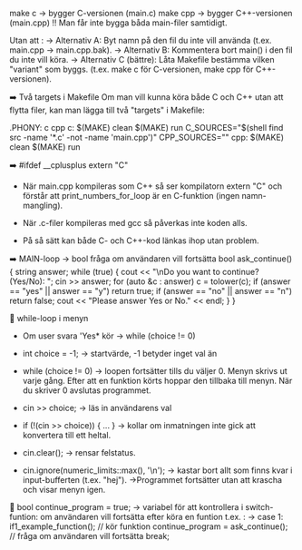 
make c → bygger C-versionen (main.c)
make cpp → bygger C++-versionen (main.cpp)
!! Man får inte bygga båda main-filer samtidigt.

Utan att : 
→ Alternativ A: Byt namn på den fil du inte vill använda (t.ex. main.cpp → main.cpp.bak).
→ Alternativ B: Kommentera bort main() i den fil du inte vill köra.
→ Alternativ C (bättre): Låta Makefile bestämma vilken "variant" som byggs. (t.ex. make c för C-versionen, make cpp för C++-versionen).

➡️ Två targets i Makefile
Om man vill kunna köra både C och C++ utan att flytta filer, kan man lägga till två "targets" i Makefile:

.PHONY: c cpp
c:
$(MAKE) clean
$(MAKE) run C_SOURCES="$(shell find src -name '*.c' -not -name 'main.cpp')" CPP_SOURCES=""
cpp:
$(MAKE) clean
$(MAKE) run



➡️ #ifdef __cplusplus
    extern "C"
- När main.cpp kompileras som C++ så ser kompilatorn extern "C" och förstår att print_numbers_for_loop är en C-funktion (ingen namn-mangling).

- När .c-filer kompileras med gcc så påverkas inte koden alls.
- På så sätt kan både C- och C++-kod länkas ihop utan problem.


➡️ MAIN-loop  →  bool fråga om användaren vill fortsätta
bool ask_continue()
{
    string answer;
    while (true)
    {
        cout << "\nDo you want to continue? (Yes/No): ";
        cin >> answer;
        for (auto &c : answer)
            c = tolower(c);
        if (answer == "yes" || answer == "y")
            return true;
        if (answer == "no" || answer == "n")
            return false;
        cout << "Please answer Yes or No." << endl;
    }
}

🔄 while-loop i menyn
- Om user svara 'Yes* kör →  while (choice != 0)

- int choice = -1;  → startvärde, -1 betyder inget val än

- while (choice != 0) → loopen fortsätter tills du väljer 0.
    Menyn skrivs ut varje gång.
    Efter att en funktion körts hoppar den tillbaka till menyn.
    När du skriver 0 avslutas programmet.

- cin >> choice;   → läs in användarens val

- if (!(cin >> choice)) { ... } → kollar om inmatningen inte gick att konvertera till ett heltal.

- cin.clear(); → rensar felstatus.

- cin.ignore(numeric_limits<streamsize>::max(), '\n'); → kastar bort allt som finns kvar i input-bufferten (t.ex. "hej").
    →Programmet fortsätter utan att krascha och visar menyn igen.

🔄 bool continue_program = true; 
→ variabel för att kontrollera i switch-funtion: om användaren vill fortsätta efter köra en funtion
t.ex. :
   → case 1:
        if1_example_function();              // kör funktion
        continue_program = ask_continue();   // fråga om användaren vill fortsätta
        break;
